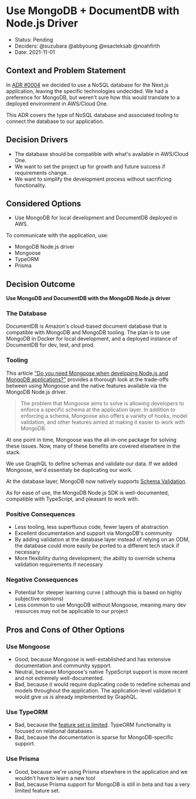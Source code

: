 # Use MongoDB + DocumentDB with Node.js Driver

- Status: Pending
- Deciders: @suzubara @abbyoung @esacteksab @noahfirth
- Date: 2021-11-01

## Context and Problem Statement

In [ADR #0004](https://github.com/USSF-ORBIT/ussf-portal/blob/main/docs/adr/0004-nosql-for-nexjs.md) we decided to use a NoSQL database for the Next.js application, leaving the specific technologies undecided. We had a preference for MongoDB, but weren't sure how this would translate to a deployed environment in AWS/Cloud One.

This ADR covers the type of NoSQL database and associated tooling to connect the database to our application.

## Decision Drivers

- The database should be compatible with what's available in AWS/Cloud One.
- We want to set the project up for growth and future success if requirements change.
- We want to simplify the development process without sacrificing functionality.

## Considered Options

- Use MongoDB for local development and DocumentDB deployed in AWS. 

To communicate with the application, use:
  - MongoDB Node.js driver
  - Mongoose 
  - TypeORM 
  - Prisma


## Decision Outcome

**Use MongoDB and DocumentDB with the MongoDB Node.js driver**

### The Database

DocumentDB is Amazon's cloud-based document database that is compatible with MongoDB and MongoDB tooling. The plan is to use MongoDB in Docker for local development, and a deployed instance of DocumentDB for dev, test, and prod.

### Tooling

This article ["Do you need Mongoose when developing Node.js and MongoDB applications?"](https://www.mongodb.com/developer/article/mongoose-versus-nodejs-driver/) provides a thorough look at the trade-offs between using Mongoose and the native features available via the MongoDB Node.js driver.

>The problem that Mongoose aims to solve is allowing developers to enforce a specific schema at the application layer. In addition to enforcing a schema, Mongoose also offers a variety of hooks, model validation, and other features aimed at making it easier to work with MongoDB.

At one point in time, Mongoose was the all-in-one package for solving these issues. Now, many of these benefits are covered elsewhere in the stack.

We use GraphQL to define schemas and validate our data. If we added Mongoose, we'd essentialy be duplicating our work.

At the database layer, MongoDB now natively supports [Schema Validation](https://docs.mongodb.com/manual/core/schema-validation/).

As for ease of use, the MongoDB Node.js SDK is well-documented, compatible with TypeScript, and pleasant to work with.


### Positive Consequences

- Less tooling, less superfluous code, fewer layers of abstraction
- Excellent documentation and support via MongoDB's community
- By adding validation at the database layer instead of relying on an ODM, the database could more easily be ported to a different tech stack if necessary
- More flexibility during development; the ability to override schema validation requirements if necessary

### Negative Consequences

- Potential for steeper learning curve ( although this is based on highly subjective opinions)
- Less common to use MongoDB without Mongoose, meaning many dev resources may not be applicable to our project

## Pros and Cons of Other Options


### Use Mongoose

- Good, because Mongoose is well-established and has extensive documentation and community sypport.
- Neutral, because Mongoose's native TypeScript support is more recent and not extremely well-documented.
- Bad, because it would require duplicating code to redefine schemas and models throughout the application. The application-level validation it would give us is already implemented by GraphQL.

### Use TypeORM

- Bad, because the [feature set is limited](https://typeorm.io/#/mongodb). TypeORM functionality is focused on relational databases.
- Bad, because the documentation is sparse for MongoDB-specific support.


### Use Prisma 

- Good, because we're using Prisma elsewhere in the application and we wouldn't have to learn a new tool
- Bad, because Prisma support for MongoDB is still in beta and has a very limited feature set.